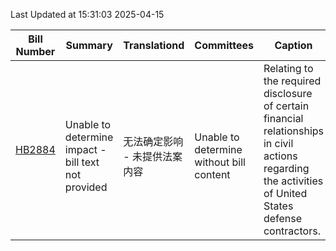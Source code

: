 Last Updated at 15:31:03 2025-04-15

|Bill Number|Summary|Translationd|Committees|Caption|Authors|Last Actiond|
|-|-|-|-|-|-|-|
|[HB2884](https://capitol.texas.gov/BillLookup/History.aspx?LegSess=89R&Bill=HB2884)|<br>Unable to determine impact - bill text not provided<br>|<br>无法确定影响 - 未提供法案内容<br>|<br>Unable to determine without bill content<br>|Relating to the required disclosure of certain financial relationships in civil actions regarding the activities of United States defense contractors.|Landgraf|04/14/2025 H Committee report distributed: Apr 14 2025  7:59AM|
